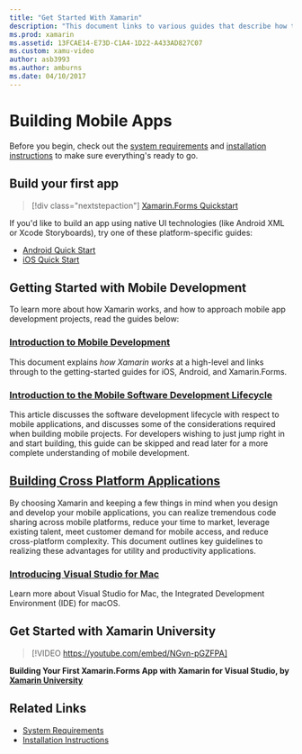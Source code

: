 ```yaml
---
title: "Get Started With Xamarin"
description: "This document links to various guides that describe how to get started with Xamarin development. The linked content discusses how to build a first app, provides a general introduction to mobile development, and takes a look at training with Xamarin University."
ms.prod: xamarin
ms.assetid: 13FCAE14-E73D-C1A4-1D22-A433AD827C07
ms.custom: xamu-video
author: asb3993
ms.author: amburns
ms.date: 04/10/2017
---
```


# Building Mobile Apps

Before you begin, check out the [system requirements](requirements.md)
and [installation instructions](~/get-started/installation/index.md) to make sure everything's
ready to go.

## Build your first app

> [!div class="nextstepaction"]
> [Xamarin.Forms Quickstart](~/get-started/quickstarts/single-page.md)

If you'd like to build an app using native UI technologies (like Android XML or Xcode Storyboards), try one of these platform-specific guides:

- [Android Quick Start](~/android/get-started/hello-android/hello-android-quickstart.md)
- [iOS Quick Start](~/ios/get-started/hello-ios/hello-ios-quickstart.md)

## Getting Started with Mobile Development

To learn more about how Xamarin works, and how to approach mobile app development projects,
read the guides below:

### [Introduction to Mobile Development](~/cross-platform/get-started/introduction-to-mobile-development.md)

This document explains *how Xamarin works* at a high-level and links through to the getting-started guides for iOS, Android, and Xamarin.Forms.

### [Introduction to the Mobile Software Development Lifecycle](~/cross-platform/get-started/introduction-to-mobile-sdlc.md)

This article discusses the software development lifecycle with respect to mobile applications, and discusses some of the considerations required when building mobile projects. For developers wishing to just jump right in and start building, this guide can be skipped and read later for a more complete understanding of mobile development.

## [Building Cross Platform Applications](~/cross-platform/app-fundamentals/building-cross-platform-applications/index.md)

By choosing Xamarin and keeping a few things in mind when you design and
develop your mobile applications, you can realize tremendous code sharing across
mobile platforms, reduce your time to market, leverage existing talent, meet
customer demand for mobile access, and reduce cross-platform
complexity.&nbsp;This document outlines key guidelines to realizing these
advantages for utility and productivity applications.

### [Introducing Visual Studio for Mac](https://docs.microsoft.com/visualstudio/mac/)

Learn more about Visual Studio for Mac, the Integrated Development Environment (IDE) for macOS.

## Get Started with Xamarin University

> [!VIDEO https://youtube.com/embed/NGvn-pGZFPA]

**Building Your First Xamarin.Forms App with Xamarin for Visual Studio, by [Xamarin University](https://university.xamarin.com)**

## Related Links

- [System Requirements](requirements.md)
- [Installation Instructions](~/get-started/installation/index.md)

